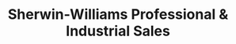 ---
title: "Sherwin-Williams Professional & Industrial Sales"
url: /toledo/sherwin-williams-professional-and-industrial-sales/
shop: mall
---